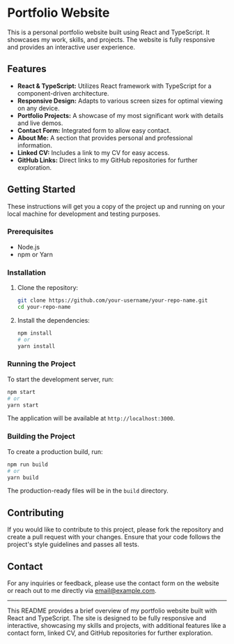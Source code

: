 # Portfolio Website

This is a personal portfolio website built using React and TypeScript. It showcases my work, skills, and projects. The website is fully responsive and provides an interactive user experience.

## Features

- **React & TypeScript:** Utilizes React framework with TypeScript for a component-driven architecture.
- **Responsive Design:** Adapts to various screen sizes for optimal viewing on any device.
- **Portfolio Projects:** A showcase of my most significant work with details and live demos.
- **Contact Form:** Integrated form to allow easy contact.
- **About Me:** A section that provides personal and professional information.
- **Linked CV:** Includes a link to my CV for easy access.
- **GitHub Links:** Direct links to my GitHub repositories for further exploration.

## Getting Started

These instructions will get you a copy of the project up and running on your local machine for development and testing purposes.

### Prerequisites

- Node.js
- npm or Yarn

### Installation

1. Clone the repository:
   ```bash
   git clone https://github.com/your-username/your-repo-name.git
   cd your-repo-name
   ```

2. Install the dependencies:
   ```bash
   npm install
   # or
   yarn install
   ```

### Running the Project

To start the development server, run:
```bash
npm start
# or
yarn start
```

The application will be available at `http://localhost:3000`.

### Building the Project

To create a production build, run:
```bash
npm run build
# or
yarn build
```

The production-ready files will be in the `build` directory.

## Contributing

If you would like to contribute to this project, please fork the repository and create a pull request with your changes. Ensure that your code follows the project's style guidelines and passes all tests.

## Contact

For any inquiries or feedback, please use the contact form on the website or reach out to me directly via [email@example.com](mailto:email@example.com).

---

This README provides a brief overview of my portfolio website built with React and TypeScript. The site is designed to be fully responsive and interactive, showcasing my skills and projects, with additional features like a contact form, linked CV, and GitHub repositories for further exploration.